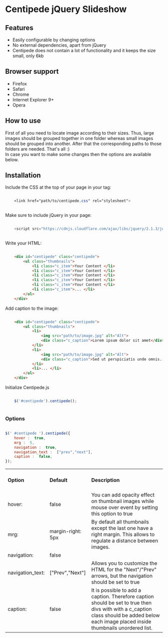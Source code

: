 # Centipede jQuery Slideshow

<h2>Features</h2>
<div class="section_content">
    <ul class="features_list">
        <li><span>Easily configurable by changing options</span></li>
        <li><span>No external dependencies, apart from jQuery</span></li>
        <li><span>Centipede does not contain a lot of functionality and it keeps the size small, only 6kb</span></li>
    </ul>
</div>

<h2>Browser support</h2>
<div class="section_content">
    <ul class="browser_support_list">
        <li><span>Firefox</span></li>
        <li><span>Safari</span></li>
        <li><span>Chrome</span></li>
        <li><span>Internet Explorer 9+</span></li>
        <li><span>Opera</span></li>
    </ul>
</div>
 <h2>How to use</h2>
 <div class="section_content">

<p class="how_to_use_desc">
    First of all you need to locate image according to their sizes. Thus, large images should be grouped together in one folder whereas small images should be grouped into another.
    After that the corresponding paths to those folders are needed. That's all :) <br>
    In case you want to make some changes then the options are available below.
</p>
</div>
<h2>Installation</h2>

Include the CSS at the top of your page in your tag:
```css

    <link href="path/to/centipede.css" rel="stylesheet">   
    
```
 Make sure to include jQuery in your page:

```js

    <script src="https://cdnjs.cloudflare.com/ajax/libs/jquery/2.1.3/jquery.min.js">    
    
```

 Write your HTML:

```html

    <div id="centipede" class="centipede"> 
        <ul class="thumbnails">
            <li class="c_item">Your Content </li>
            <li class="c_item">Your Content </li>
            <li class="c_item">Your Content </li>
            <li class="c_item">Your Content </li>
            <li class="c_item">Your Content </li>
            <li class="c_item">... </li>
        </ul>
    </div>    

``` 
 Add caption to the image:

```html

    <div id="centipede" class="centipede"> 
        <ul class="thumbnails">
            <li>
                <img src="path/to/image.jpg" alt="Alt">
                <div class="c_caption">Lorem ipsum dolor sit amet</div>
            </li>
            <li>
                <img src="path/to/image.jpg" alt="Alt">
                <div class="c_caption">Sed ut perspiciatis unde omnis...</div>
            </li>
            <li>... </li>
        </ul>
    </div>    

```

 Initialize Centipede.js

```js

    $('#centipede').centipede();    
    
```


<h3>Options</h3>
   
```js

$(' #centipede ').centipede({
    hover :  true,
    mrg :  5,
    navigation :  true,
    navigation_text :  ["prev","next"],
    caption :  false,
});

```

<table class="options_list">
    <tr>
        <td><h4>Option</h4></td>
        <td><h4>Default</h4></td>
        <td><h4>Description</h4></td>
    </tr>
    <tr>
        <td class="key">hover:</td>
        <td class="default">false</td>
        <td class="value">You can add opacity effect on thumbnail images while mouse over event by setting this option to <span class="selected">true</span></td>
    </tr>
    <tr>
        <td class="key">mrg:</td>
        <td class="default">margin-right: 5px</td>
        <td class="value">By default all thumbnails except the last one have a right margin. This allows to regulate a distance between images.</td>
    </tr>
    <tr>
        <td class="key">navigation:</td>
        <td class="default">false</td>
        <td class="value"></td>
    </tr>
    <tr>
        <td class="key">navigation_text:</td>
        <td class="default">["Prev","Next"]</td>
        <td class="value">Allows you to customize the HTML for the "Next"/"Prev" arrows, but the <span class="selected">navigation</span> should be set to true</td>
    </tr>
    <tr>
        <td class="key">caption:</td>
        <td class="default">false</td>
        <td class="value">It is possible to add a caption. Therefore <span class="selected">caption</span> should be set to true
            then divs with with a <span class="selected">c_caption</span> class should be added below each image placed inside <span class="selected">thumbnails</span> unordered list. </td>
    </tr>
</table>

